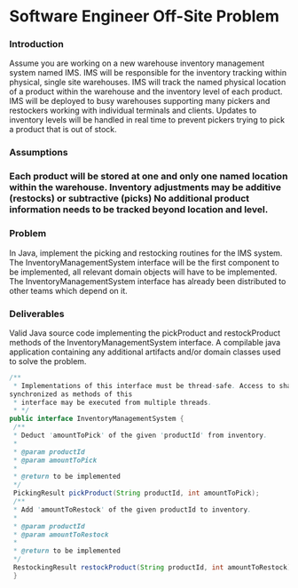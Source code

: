 <h1>Software Engineer Off-Site Problem</h1>
<h3>Introduction</h3>
<p>Assume you are working on a new warehouse inventory management system named IMS. IMS will be responsible for the inventory tracking
within physical, single site warehouses. IMS will track the named physical location of a product within the warehouse and the inventory level of
each product. IMS will be deployed to busy warehouses supporting many pickers and restockers working with individual terminals and clients.
 Updates to inventory levels will be handled in real time to prevent pickers trying to pick a product that is out of stock.</p> 
 
<h3>Assumptions<h3>
<p>Each product will be stored at one and only one named location within the warehouse.
Inventory adjustments may be additive (restocks) or subtractive (picks)
No additional product information needs to be tracked beyond location and level.</p>
<h3>Problem</h3>
<p>In Java, implement the picking and restocking routines for the IMS system. The InventoryManagementSystem interface will be the first
component to be implemented, all relevant domain objects will have to be implemented. The InventoryManagementSystem interface has
already been distributed to other teams which depend on it.<p>

<h3>Deliverables</h3>
<p>Valid Java source code implementing the pickProduct and restockProduct methods of the InventoryManagementSystem interface.
A compilable java application containing any additional artifacts and/or domain classes used to solve the problem.</p>

```java
/**
 * Implementations of this interface must be thread-safe. Access to shared data must be
synchronized as methods of this
 * interface may be executed from multiple threads.
 * */
public interface InventoryManagementSystem {
 /**
 * Deduct 'amountToPick' of the given 'productId' from inventory.
 *
 * @param productId
 * @param amountToPick
 *
 * @return to be implemented
 */
 PickingResult pickProduct(String productId, int amountToPick);
 /**
 * Add 'amountToRestock' of the given productId to inventory.
 *
 * @param productId
 * @param amountToRestock
 *
 * @return to be implemented
 */
 RestockingResult restockProduct(String productId, int amountToRestock);
 }
```
